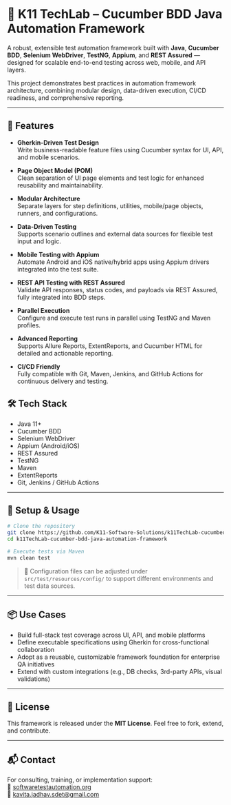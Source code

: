 # 🧱 K11 TechLab – Cucumber BDD Java Automation Framework

A robust, extensible test automation framework built with **Java**, **Cucumber BDD**, **Selenium WebDriver**, **TestNG**, **Appium**, and **REST Assured** — designed for scalable end-to-end testing across web, mobile, and API layers.

This project demonstrates best practices in automation framework architecture, combining modular design, data-driven execution, CI/CD readiness, and comprehensive reporting.

---

## 🚀 Features

- **Gherkin-Driven Test Design**  
  Write business-readable feature files using Cucumber syntax for UI, API, and mobile scenarios.

- **Page Object Model (POM)**  
  Clean separation of UI page elements and test logic for enhanced reusability and maintainability.

- **Modular Architecture**  
  Separate layers for step definitions, utilities, mobile/page objects, runners, and configurations.

- **Data-Driven Testing**  
  Supports scenario outlines and external data sources for flexible test input and logic.

- **Mobile Testing with Appium**  
  Automate Android and iOS native/hybrid apps using Appium drivers integrated into the test suite.

- **REST API Testing with REST Assured**  
  Validate API responses, status codes, and payloads via REST Assured, fully integrated into BDD steps.

- **Parallel Execution**  
  Configure and execute test runs in parallel using TestNG and Maven profiles.

- **Advanced Reporting**  
  Supports Allure Reports, ExtentReports, and Cucumber HTML for detailed and actionable reporting.

- **CI/CD Friendly**  
  Fully compatible with Git, Maven, Jenkins, and GitHub Actions for continuous delivery and testing.



## 🛠️ Tech Stack

- Java 11+  
- Cucumber BDD  
- Selenium WebDriver  
- Appium (Android/iOS)  
- REST Assured  
- TestNG  
- Maven  
- ExtentReports  
- Git, Jenkins / GitHub Actions

---

## 🔧 Setup & Usage

```bash
# Clone the repository
git clone https://github.com/K11-Software-Solutions/k11TechLab-cucumber-bdd-java-automation-framework.git
cd k11TechLab-cucumber-bdd-java-automation-framework

# Execute tests via Maven
mvn clean test

```

> 🔧 Configuration files can be adjusted under `src/test/resources/config/` to support different environments and test data sources.

---

## 📦 Use Cases

- Build full-stack test coverage across UI, API, and mobile platforms  
- Define executable specifications using Gherkin for cross-functional collaboration  
- Adopt as a reusable, customizable framework foundation for enterprise QA initiatives  
- Extend with custom integrations (e.g., DB checks, 3rd-party APIs, visual validations)

---

## 📄 License

This framework is released under the **MIT License**. Feel free to fork, extend, and contribute.

---

## 📬 Contact

For consulting, training, or implementation support:  
🔗 [softwaretestautomation.org](https://www.softwaretestautomation.org)  
📧 kavita.jadhav.sdet@gmail.com


